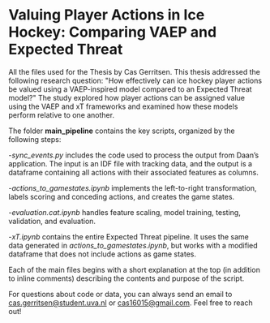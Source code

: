 # Valuing Player Actions in Ice Hockey: Comparing VAEP and Expected Threat

All the files used for the Thesis by Cas Gerritsen. This thesis addressed the following research question: "How effectively can ice hockey player actions be valued using a VAEP-inspired model compared to an Expected Threat model?" The study explored how player actions can be assigned value using the VAEP and xT frameworks and examined how these models perform relative to one another.

The folder **main_pipeline** contains the key scripts, organized by the following steps:

-*sync_events.py* includes the code used to process the output from Daan’s application. The input is an IDF file with tracking data, and the output is a dataframe containing all actions with their associated features as columns.

-*actions_to_gamestates.ipynb* implements the left-to-right transformation, labels scoring and conceding actions, and creates the game states.

-*evaluation.cat.ipynb* handles feature scaling, model training, testing, validation, and evaluation.

-*xT.ipynb* contains the entire Expected Threat pipeline. It uses the same data generated in *actions_to_gamestates.ipynb*, but works with a modified dataframe that does not include actions as game states.

Each of the main files begins with a short explanation at the top (in addition to inline comments) describing the contents and purpose of the script.

For questions about code or data, you can always send an email to cas.gerritsen@student.uva.nl or cas16015@gmail.com. Feel free to reach out!
